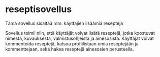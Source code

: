# reseptisovellus
Tämä sovellus sisältää mm. käyttäjien lisäämiä reseptejä

Sovellus toimii niin, että käyttäjät voivat lisätä reseptejä, jotka koostuvat nimestä, kuvauksesta, valmistusohjeista ja ainesosista.
Käyttäjät voivat kommentoida reseptejä, katsoa profiilistaan omia reseptejään ja kommenttejaan, sekä hakea reseptejä ainesosien perusteella.
